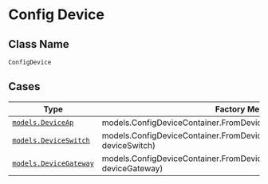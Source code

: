
# Config Device

## Class Name

`ConfigDevice`

## Cases

| Type | Factory Method |
|  --- | --- |
| [`models.DeviceAp`](../../../doc/models/device-ap.md) | models.ConfigDeviceContainer.FromDeviceAp(models.DeviceAp deviceAp) |
| [`models.DeviceSwitch`](../../../doc/models/device-switch.md) | models.ConfigDeviceContainer.FromDeviceSwitch(models.DeviceSwitch deviceSwitch) |
| [`models.DeviceGateway`](../../../doc/models/device-gateway.md) | models.ConfigDeviceContainer.FromDeviceGateway(models.DeviceGateway deviceGateway) |

